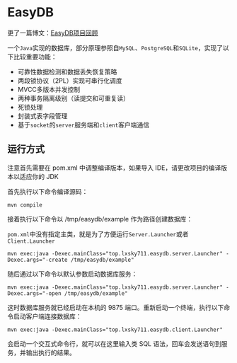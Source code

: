 # EasyDB

更了一篇博文：[EasyDB项目回顾](https://711lxsky.github.io/2024/05/31/blog21/)

一个`Java`实现的数据库，部分原理参照自`MySQL`、`PostgreSQL`和`SQLite`，实现了以下比较重要功能：

- 可靠性数据检测和数据丢失恢复策略
- 两段锁协议（2PL）实现可串行化调度
- MVCC多版本并发控制
- 两种事务隔离级别（读提交和可重复读）
- 死锁处理
- 封装式表字段管理
- 基于`socket`的`server`服务端和`client`客户端通信

## 运行方式

注意首先需要在 pom.xml 中调整编译版本，如果导入 IDE，请更改项目的编译版本以适应你的 JDK

首先执行以下命令编译源码：

```shell
mvn compile
```

接着执行以下命令以 /tmp/easydb/example 作为路径创建数据库：

`pom.xml`中没有指定主类，就是为了方便运行`Server.Launcher`或者`Client.Launcher`

```shell
mvn exec:java -Dexec.mainClass="top.lxsky711.easydb.server.Launcher" -Dexec.args="-create /tmp/easydb/example"
```

随后通过以下命令以默认参数启动数据库服务：

```shell
mvn exec:java -Dexec.mainClass="top.lxsky711.easydb.server.Launcher" -Dexec.args="-open /tmp/easydb/example"
```

这时数据库服务就已经启动在本机的 9875 端口。重新启动一个终端，执行以下命令启动客户端连接数据库：

```shell
mvn exec:java -Dexec.mainClass="top.lxsky711.easydb.client.Launcher"
```

会启动一个交互式命令行，就可以在这里输入类 SQL 语法，回车会发送语句到服务，并输出执行的结果。

